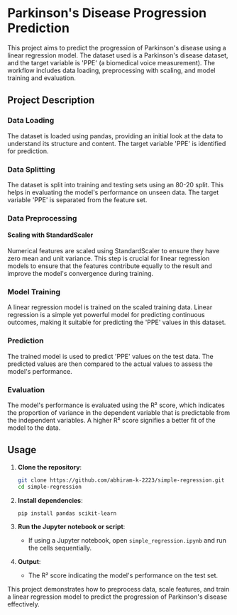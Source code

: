 # Parkinson's Disease Progression Prediction

This project aims to predict the progression of Parkinson's disease using a linear regression model. The dataset used is a Parkinson's disease dataset, and the target variable is 'PPE' (a biomedical voice measurement). The workflow includes data loading, preprocessing with scaling, and model training and evaluation.

## Project Description

### Data Loading

The dataset is loaded using pandas, providing an initial look at the data to understand its structure and content. The target variable 'PPE' is identified for prediction.

### Data Splitting

The dataset is split into training and testing sets using an 80-20 split. This helps in evaluating the model's performance on unseen data. The target variable 'PPE' is separated from the feature set.

### Data Preprocessing

#### Scaling with StandardScaler

Numerical features are scaled using StandardScaler to ensure they have zero mean and unit variance. This step is crucial for linear regression models to ensure that the features contribute equally to the result and improve the model's convergence during training.

### Model Training

A linear regression model is trained on the scaled training data. Linear regression is a simple yet powerful model for predicting continuous outcomes, making it suitable for predicting the 'PPE' values in this dataset.

### Prediction

The trained model is used to predict 'PPE' values on the test data. The predicted values are then compared to the actual values to assess the model's performance.

### Evaluation

The model's performance is evaluated using the R² score, which indicates the proportion of variance in the dependent variable that is predictable from the independent variables. A higher R² score signifies a better fit of the model to the data.

## Usage

1. **Clone the repository**:
    ```bash
    git clone https://github.com/abhiram-k-2223/simple-regression.git
    cd simple-regression
    ```

2. **Install dependencies**:
    ```bash
    pip install pandas scikit-learn
    ```

3. **Run the Jupyter notebook or script**:
    - If using a Jupyter notebook, open `simple_regression.ipynb` and run the cells sequentially.

4. **Output**:
    - The R² score indicating the model's performance on the test set.

This project demonstrates how to preprocess data, scale features, and train a linear regression model to predict the progression of Parkinson's disease effectively.
